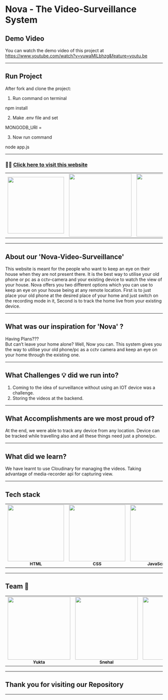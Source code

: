 # Nova - The Video-Surveillance System

## Demo Video 
You can watch the demo video of this project at https://www.youtube.com/watch?v=yuwaMlLbhzg&feature=youtu.be

---------------------------------------------------------------------------------------------------------------------------------------------------

## Run Project

After fork and clone the project:

1. Run command on terminal

npm install

2. Make .env file and set

MONGODB_URI = <yours mongodb url>

3. Now run command

node app.js

----------------------------------------------------------------------------------------------------------------------------------------------------

### :rocket::rocket: [Click here to visit this website](https://video-surveillace.herokuapp.com/)


<table>
  <tr>
    <td align="center"><img src="https://fleenorsecurity.com/wp-content/uploads/2018/06/home-video-surveillance.jpeg" width="180px;" alt=""/></td>
     <td align="center"><img src="https://lh3.googleusercontent.com/proxy/UnWKLRmAZWdcu6aCH2lfG2ti_FkDidoWqgUyHNq4pToCA_2MCOUC0SJjngoqH7CA5PgTs-3xDTlMm2oNyLlC4Jx9Tm9Px0RB6t4kjScLd8n6pofO1Yo3kdw6ZawpbXm_9LYuulq9FGHp1o8qLO5hiuY9ybdptt5VaLmhxFQm13WhEiKwMBiTpWSpJgPKnyiedH449egWW-U_" width="200px;" alt=""/></td>
       <td align="center"><img src="https://encrypted-tbn0.gstatic.com/images?q=tbn:ANd9GcTNwW8P-B_3tL2IWM3S8Ac9RYBfqNcJRfyNrLrJS2QETgA0x3HGK9IfXcMmJQMfPm65hSA&usqp=CAU" width="200px;" alt=""/></td>
 </tr>
</table>

---------------------------------------------------------------------------------------------------------------------------------------------------
  
## About our 'Nova-Video-Surveillance' 
  
This website is meant for the people who want to keep an eye on their house when they are not present there. It is the best way to utilise your old phone or pc as a cctv-camera and your existing device to watch the view of your house. Nova offers you two different options which you can use to keep an eye on your house being at any remote location. First is to just place your old phone at the desired place of your home and just switch on the recording mode in it, Second is to track the home live from your existing device.
  

----------------------------------------------------------------------------------------------------------------------------------------------------
  
## What was our inspiration for 'Nova' ?
  
Having Plans???  
But can’t leave your home alone? 
Well, Now you can. This system gives you the way to utilise your old phone/pc as a cctv camera and keep an eye on your home through the existing one.
  
----------------------------------------------------------------------------------------------------------------------------------------------------
  
## What Challenges :bulb: did we run into?
1. Coming to the idea of surveillance without using an IOT device was a challenge.
2. Storing the videos at the backend.
  
----------------------------------------------------------------------------------------------------------------------------------------------------
  
## What Accomplishments are we most proud of?
At the end, we were able to track any device from any location. Device can be tracked while travelling also and all these things need just a phone/pc.

----------------------------------------------------------------------------------------------------------------------------------------------------
  
## What did we learn?
We have learnt to use Cloudinary for managing the videos.
Taking advantage of media-recorder api for capturing view.
  
----------------------------------------------------------------------------------------------------------------------------------------------------
## Tech stack

<table>
  <tr>
     <td align="center"><img src="https://media0.giphy.com/media/l3vRfNA1p0rvhMSvS/giphy.gif" width="180px;" alt=""/><br /><sub><b>HTML</b></sub></a><br /></td>
     <td align="center"><img src="https://media4.giphy.com/media/fsEaZldNC8A1PJ3mwp/source.gif" width="180px;" alt=""/><br /><sub><b>CSS</b></sub></a><br /></td>
     <td align="center"><img src="https://media2.giphy.com/media/ln7z2eWriiQAllfVcn/source.gif" width="180px;" alt=""/><br /><sub><b>JavaScript</b></sub></a><br /></td>
     <td align="center"><img src="https://raw.githubusercontent.com/yoavain/create-windowless-app/master/resources/docs/logo.gif" width="180px;" alt=""/><br /><sub><b>NodeJS</b></sub></a><br /></td>
     <td align="center"><img src="https://cdn.dribbble.com/users/776867/screenshots/6179644/mongogooo.gif" width="180px;" alt=""/><br /><sub><b>MongoDB</b></sub></a><br /></td>
 </tr>
</table>

----------------------------------------------------------------------------------------------------------------------------------------------------

## Team :confetti_ball:

<table>
  <tr>
     <td align="center"><a href="https://github.com/yuktagopalani"><img src="https://avatars.githubusercontent.com/u/59793009?v=4" width="200px;" alt=""/><br /><sub><b>Yukta</b></sub></a><br /></td>
    <td align="center"><a href="https://github.com/snehal2841"><img src="https://avatars.githubusercontent.com/u/58397197?s=400&u=2235e19fae70bb10e7fff4dbbb7d2ee63f73cdd9&v=4" width="200px;" alt=""/><br /><sub><b>Snehal</b></sub></a><br /></td>
     <td align="center"><a href="https://github.com/Taniya0501"><img src="https://avatars.githubusercontent.com/u/61988647?v=4" width="200px;" alt=""/><br /><sub><b>Tanya</b></sub></a><br /></td>
 
 </tr>
</table>

---------------------------------------------------------------------------------------------------------------------------------------------------
## Thank you for visiting our Repository
---------------------------------------------------------------------------------------------------------------------------------------------------
